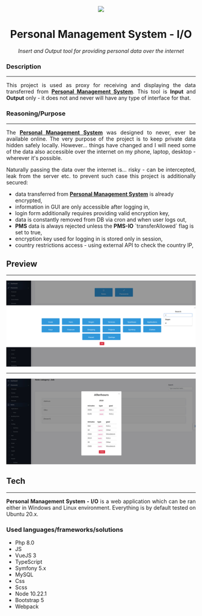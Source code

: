 <p align="center">
<img src="https://github.com/Volmarg/personal-management-system/blob/main/public/logo-small.png?raw=true" width="80px;" />
</p>
<h1 align="center">Personal Management System - I/O</h1>
<p align="center"><i>Insert and Output tool for providing personal data over the internet</i></p>

<h3>Description</h3>
<hr>
<p align="justify">
	This project is used as proxy for receiving and displaying the data transferred from <b><a href="https://github.com/Volmarg/personal-management-system">Personal Management System</a></b>.
    This tool is <b>Input</b> and <b>Output</b> only - it does not and never will have any type of interface for that.
</p>

<h3>Reasoning/Purpose</h3>
<hr>

<p align="justify">
    The <b><a href="https://github.com/Volmarg/personal-management-system">Personal Management System</a></b> was designed to never, ever be available online. The very purpose
of the project is to keep private data hidden safely locally. However... things have changed and I will need some of the data also accessible over the internet on my phone, laptop,
desktop - wherever it's possible.
</p>

<p align="justify">
    Naturally passing the data over the internet is... risky - can be intercepted, leak from the server etc. to prevent such case this project is additionally secured:
    <ul>
        <li> data transferred from <b><a href="https://github.com/Volmarg/personal-management-system">Personal Management System</a></b> is already encrypted,</li>
        <li> information in GUI are only accessible after logging in,</li>
        <li> login form additionally requires providing valid encryption key,</li>
        <li> data is constantly removed from DB via cron and when user logs out,</li>
        <li> <b>PMS</b> data is always rejected unless the <b>PMS-IO</b> `transferAllowed` flag is set to true,</li>
        <li> encryption key used for logging in is stored only in session,</li>
        <li> country restrictions access - using external API to check the country IP,</li>
    </ul>
</p>

<h2>Preview</h2>
<hr>

<img src="https://github.com/Volmarg/personal-management-system-io/blob/main/github/2.jpg?raw=true">

<hr>	

<img src="https://github.com/Volmarg/personal-management-system-io/blob/main/github/3.jpg?raw=true">

<h2>Tech</h2>
<hr>
<p style="text-align:justify;">
   <b>Personal Management System - I/O</b> is a web application which can be ran either in Windows and Linux environment. 
Everything is by default tested on Ubuntu 20.x.
</p>

<h3>Used languages/frameworks/solutions</h3>

<ul>
<li>Php 8.0</li>
<li>JS</li>
<li>VueJS 3</li>
<li>TypeScript</li>
<li>Symfony 5.x</li>
<li>MySQL</li>
<li>Css</li>
<li>Scss</li>
<li>Node 10.22.1</li>
<li>Bootstrap 5</li>
<li>Webpack</li>
</ul>